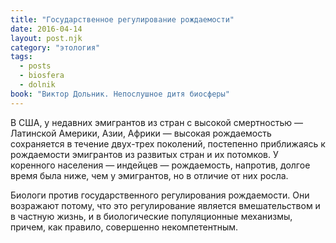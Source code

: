 ```yaml
---
title: "Государственное регулирование рождаемости"
date: 2016-04-14
layout: post.njk
category: "этология"
tags:
  - posts
  - biosfera
  - dolnik
book: "Виктор Дольник. Непослушное дитя биосферы"
---
```


В США, у недавних эмигрантов из стран с высокой смертностью — Латинской Америки, Азии, Африки — высокая рождаемость сохраняется в течение двух-трех поколений, постепенно приближаясь к рождаемости эмигрантов из развитых стран и их потомков. У коренного населения — индейцев — рождаемость, напротив, долгое время была ниже, чем у эмигрантов, но в отличие от них росла.

Биологи против государственного регулирования рождаемости. Они возражают потому, что это регулирование является вмешательством и в частную жизнь, и в биологические популяционные механизмы, причем, как правило, совершенно некомпетентным.
